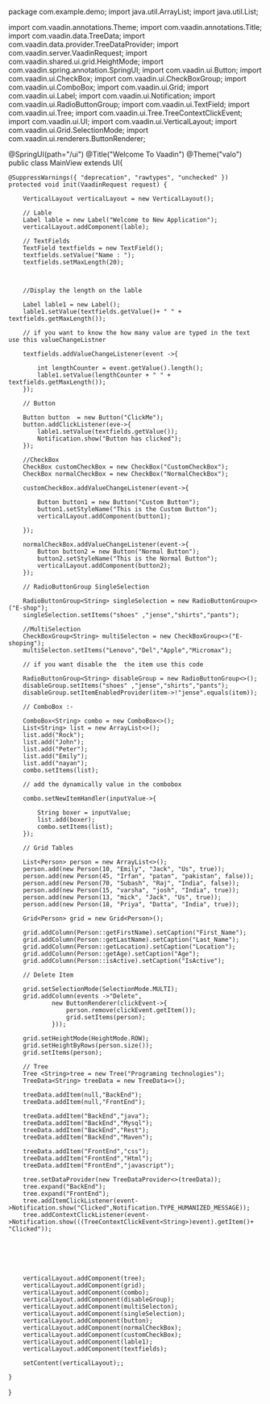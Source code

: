 package com.example.demo;
import java.util.ArrayList;
import java.util.List;

import com.vaadin.annotations.Theme;
import com.vaadin.annotations.Title;
import com.vaadin.data.TreeData;
import com.vaadin.data.provider.TreeDataProvider;
import com.vaadin.server.VaadinRequest;
import com.vaadin.shared.ui.grid.HeightMode;
import com.vaadin.spring.annotation.SpringUI;
import com.vaadin.ui.Button;
import com.vaadin.ui.CheckBox;
import com.vaadin.ui.CheckBoxGroup;
import com.vaadin.ui.ComboBox;
import com.vaadin.ui.Grid;
import com.vaadin.ui.Label;
import com.vaadin.ui.Notification;
import com.vaadin.ui.RadioButtonGroup;
import com.vaadin.ui.TextField;
import com.vaadin.ui.Tree;
import com.vaadin.ui.Tree.TreeContextClickEvent;
import com.vaadin.ui.UI;
import com.vaadin.ui.VerticalLayout;
import com.vaadin.ui.Grid.SelectionMode;
import com.vaadin.ui.renderers.ButtonRenderer;

@SpringUI(path="/ui")
@Title("Welcome To Vaadin")
@Theme("valo")
public class MainView  extends UI{

	@SuppressWarnings({ "deprecation", "rawtypes", "unchecked" })
	protected void init(VaadinRequest request) {

		VerticalLayout verticalLayout = new VerticalLayout();

		// Lable
		Label lable = new Label("Welcome to New Application");
		verticalLayout.addComponent(lable);

		// TextFields
		TextField textfields = new TextField();
		textfields.setValue("Name : ");
		textfields.setMaxLength(20);



		//Display the length on the lable 

		Label lable1 = new Label();
		lable1.setValue(textfields.getValue()+ " " + textfields.getMaxLength());	

		// if you want to know the how many value are typed in the text use this valueChangeListner

		textfields.addValueChangeListener(event ->{

			int lengthCounter = event.getValue().length();
			lable1.setValue(lengthCounter + " " + textfields.getMaxLength());
		});

		// Button 

		Button button  = new Button("ClickMe");
		button.addClickListener(eve->{
			lable1.setValue(textfields.getValue());
			Notification.show("Button has clicked");
		});

		//CheckBox 
		CheckBox customCheckBox = new CheckBox("CustomCheckBox");
		CheckBox normalCheckBox = new CheckBox("NormalCheckBox");

		customCheckBox.addValueChangeListener(event->{

			Button button1 = new Button("Custom Button");
			button1.setStyleName("This is the Custom Button");
			verticalLayout.addComponent(button1);

		});

		normalCheckBox.addValueChangeListener(event->{
			Button button2 = new Button("Normal Button");
			button2.setStyleName("This is the Normal Button");
			verticalLayout.addComponent(button2);
		});

		// RadioButtonGroup SingleSelection

		RadioButtonGroup<String> singleSelection = new RadioButtonGroup<>("E-shop");
		singleSelection.setItems("shoes" ,"jense","shirts","pants");

		//MultiSelection
		CheckBoxGroup<String> multiSelecton = new CheckBoxGroup<>("E-shoping");
		multiSelecton.setItems("Lenovo","Del","Apple","Micromax");

		// if you want disable the  the item use this code

		RadioButtonGroup<String> disableGroup = new RadioButtonGroup<>();
		disableGroup.setItems("shoes" ,"jense","shirts","pants");
		disableGroup.setItemEnabledProvider(item->!"jense".equals(item));

		// ComboBox :-

		ComboBox<String> combo = new ComboBox<>();
		List<String> list = new ArrayList<>();
		list.add("Rock");
		list.add("John");
		list.add("Peter");
		list.add("Emily");
		list.add("nayan");
		combo.setItems(list);

		// add the dynamically value in the combobox

		combo.setNewItemHandler(inputValue->{

			String boxer = inputValue;
			list.add(boxer);
			combo.setItems(list);
		});

		// Grid Tables

		List<Person> person = new ArrayList<>();
		person.add(new Person(10, "Emily", "Jack", "Us", true));
		person.add(new Person(45, "Irfan", "patan", "pakistan", false));
		person.add(new Person(70, "Subash", "Raj", "India", false));
		person.add(new Person(15, "varsha", "josh", "India", true));
		person.add(new Person(13, "mick", "Jack", "Us", true));
		person.add(new Person(18, "Priya", "Datta", "India", true));

		Grid<Person> grid = new Grid<Person>();

		grid.addColumn(Person::getFirstName).setCaption("First_Name");
		grid.addColumn(Person::getLastName).setCaption("Last_Name");
		grid.addColumn(Person::getLocation).setCaption("Location");
		grid.addColumn(Person::getAge).setCaption("Age");
		grid.addColumn(Person::isActive).setCaption("IsActive");

		// Delete Item 

		grid.setSelectionMode(SelectionMode.MULTI);
		grid.addColumn(events ->"Delete",
				new ButtonRenderer(clickEvent->{
					person.remove(clickEvent.getItem());
					grid.setItems(person);
				}));	

		grid.setHeightMode(HeightMode.ROW);
		grid.setHeightByRows(person.size());
		grid.setItems(person);

		// Tree
		Tree <String>tree = new Tree("Programing technologies");
		TreeData<String> treeData = new TreeData<>();

		treeData.addItem(null,"BackEnd");
		treeData.addItem(null,"FrontEnd");

		treeData.addItem("BackEnd","java");
		treeData.addItem("BackEnd","Mysql");
		treeData.addItem("BackEnd","Rest");
		treeData.addItem("BackEnd","Maven");

		treeData.addItem("FrontEnd","css");
		treeData.addItem("FrontEnd","Html");
		treeData.addItem("FrontEnd","javascript");

		tree.setDataProvider(new TreeDataProvider<>(treeData));
		tree.expand("BackEnd");
		tree.expand("FrontEnd");
		tree.addItemClickListener(event->Notification.show("Clicked",Notification.TYPE_HUMANIZED_MESSAGE));
		tree.addContextClickListener(event->Notification.show(((TreeContextClickEvent<String>)event).getItem()+ "Clicked"));






		verticalLayout.addComponent(tree);
		verticalLayout.addComponent(grid);
		verticalLayout.addComponent(combo);
		verticalLayout.addComponent(disableGroup);
		verticalLayout.addComponent(multiSelecton);
		verticalLayout.addComponent(singleSelection);
		verticalLayout.addComponent(button);
		verticalLayout.addComponent(normalCheckBox);
		verticalLayout.addComponent(customCheckBox);
		verticalLayout.addComponent(lable1);
		verticalLayout.addComponent(textfields);

		setContent(verticalLayout);;

	}

}
